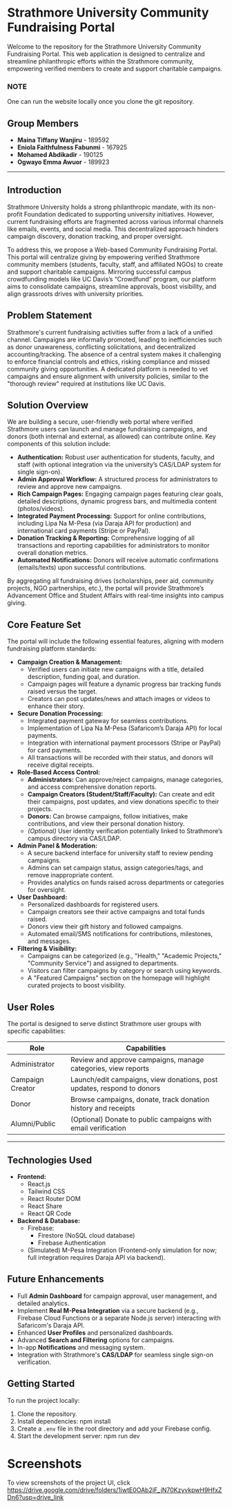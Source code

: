 # Strathmore University Community Fundraising Portal
Welcome to the repository for the Strathmore University Community Fundraising Portal. This web application is designed to centralize and streamline philanthropic efforts within the Strathmore community, empowering verified members to create and support charitable campaigns.

### NOTE
One can run the website locally once you clone the git repository.

## Group Members

* **Maina Tiffany Wanjiru**       - 189592  
* **Eniola Faithfulness Fabunmi** - 167925   
* **Mohamed Abdikadir**           - 190125
* **Ogwayo Emma Awuor**           - 189923

---

## Introduction

Strathmore University holds a strong philanthropic mandate, with its non-profit Foundation dedicated to supporting university initiatives. However, current fundraising efforts are fragmented across various informal channels like emails, events, and social media. This decentralized approach hinders campaign discovery, donation tracking, and proper oversight.

To address this, we propose a Web-based Community Fundraising Portal. This portal will centralize giving by empowering verified Strathmore community members (students, faculty, staff, and affiliated NGOs) to create and support charitable campaigns. Mirroring successful campus crowdfunding models like UC Davis’s “Crowdfund” program, our platform aims to consolidate campaigns, streamline approvals, boost visibility, and align grassroots drives with university priorities.

## Problem Statement

Strathmore's current fundraising activities suffer from a lack of a unified channel. Campaigns are informally promoted, leading to inefficiencies such as donor unawareness, conflicting solicitations, and decentralized accounting/tracking. The absence of a central system makes it challenging to enforce financial controls and ethics, risking compliance and missed community giving opportunities. A dedicated platform is needed to vet campaigns and ensure alignment with university policies, similar to the "thorough review" required at institutions like UC Davis.

## Solution Overview

We are building a secure, user-friendly web portal where verified Strathmore users can launch and manage fundraising campaigns, and donors (both internal and external, as allowed) can contribute online. Key components of this solution include:

* **Authentication:** Robust user authentication for students, faculty, and staff (with optional integration via the university’s CAS/LDAP system for single sign-on).
* **Admin Approval Workflow:** A structured process for administrators to review and approve new campaigns.
* **Rich Campaign Pages:** Engaging campaign pages featuring clear goals, detailed descriptions, dynamic progress bars, and multimedia content (photos/videos).
* **Integrated Payment Processing:** Support for online contributions, including Lipa Na M-Pesa (via Daraja API for production) and international card payments (Stripe or PayPal).
* **Donation Tracking & Reporting:** Comprehensive logging of all transactions and reporting capabilities for administrators to monitor overall donation metrics.
* **Automated Notifications:** Donors will receive automatic confirmations (emails/texts) upon successful contributions.

By aggregating all fundraising drives (scholarships, peer aid, community projects, NGO partnerships, etc.), the portal will provide Strathmore’s Advancement Office and Student Affairs with real-time insights into campus giving.

## Core Feature Set

The portal will include the following essential features, aligning with modern fundraising platform standards:

* **Campaign Creation & Management:**
    * Verified users can initiate new campaigns with a title, detailed description, funding goal, and duration.
    * Campaign pages will feature a dynamic progress bar tracking funds raised versus the target.
    * Creators can post updates/news and attach images or videos to enhance their story.
* **Secure Donation Processing:**
    * Integrated payment gateway for seamless contributions.
    * Implementation of Lipa Na M-Pesa (Safaricom’s Daraja API) for local payments.
    * Integration with international payment processors (Stripe or PayPal) for card payments.
    * All transactions will be recorded with their status, and donors will receive digital receipts.
* **Role-Based Access Control:**
    * **Administrators:** Can approve/reject campaigns, manage categories, and access comprehensive donation reports.
    * **Campaign Creators (Student/Staff/Faculty):** Can create and edit their campaigns, post updates, and view donations specific to their projects.
    * **Donors:** Can browse campaigns, follow initiatives, make contributions, and view their personal donation history.
    * *(Optional)* User identity verification potentially linked to Strathmore’s campus directory via CAS/LDAP.
* **Admin Panel & Moderation:**
    * A secure backend interface for university staff to review pending campaigns.
    * Admins can set campaign status, assign categories/tags, and remove inappropriate content.
    * Provides analytics on funds raised across departments or categories for oversight.
* **User Dashboard:**
    * Personalized dashboards for registered users.
    * Campaign creators see their active campaigns and total funds raised.
    * Donors view their gift history and followed campaigns.
    * Automated email/SMS notifications for contributions, milestones, and messages.
* **Filtering & Visibility:**
    * Campaigns can be categorized (e.g., "Health," "Academic Projects," "Community Service") and assigned to departments.
    * Visitors can filter campaigns by category or search using keywords.
    * A "Featured Campaigns" section on the homepage will highlight curated projects to boost visibility.

## User Roles

The portal is designed to serve distinct Strathmore user groups with specific capabilities:


 | Role             | Capabilities                                                                 |
|------------------|------------------------------------------------------------------------------|
| Administrator    | Review and approve campaigns, manage categories, view reports                |
| Campaign Creator | Launch/edit campaigns, view donations, post updates, respond to donors       |
| Donor            | Browse campaigns, donate, track donation history and receipts                |
| Alumni/Public    | (Optional) Donate to public campaigns with email verification                |

---                                    

## Technologies Used

* **Frontend:**
    * React.js
    * Tailwind CSS
    * React Router DOM
    * React Share
    * React QR Code
* **Backend & Database:**
    * Firebase:
        * Firestore (NoSQL cloud database)
        * Firebase Authentication
    * (Simulated) M-Pesa Integration (Frontend-only simulation for now; full integration requires Daraja API via backend).

## Future Enhancements

* Full **Admin Dashboard** for campaign approval, user management, and detailed analytics.
* Implement **Real M-Pesa Integration** via a secure backend (e.g., Firebase Cloud Functions or a separate Node.js server) interacting with Safaricom's Daraja API.
* Enhanced **User Profiles** and personalized dashboards.
* Advanced **Search and Filtering** options for campaigns.
* In-app **Notifications** and messaging system.
* Integration with Strathmore's **CAS/LDAP** for seamless single sign-on verification.

## Getting Started

To run the project locally:

1. Clone the repository.
2. Install dependencies: npm install
3. Create a `.env` file in the root directory and add your Firebase config.
4. Start the development server: npm run dev

# Screenshots
To view screenshots of the project UI, click https://drive.google.com/drive/folders/1iwtE0OAb2jF_jN70KzyvkpwH9HfxZDn6?usp=drive_link
